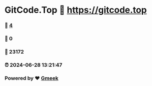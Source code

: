 # GitCode.Top :link: https://gitcode.top 
### :page_facing_up: [4](https://gitcode.top/tag.html) 
### :speech_balloon: 0 
### :hibiscus: 23172 
### :alarm_clock: 2024-06-28 13:21:47 
### Powered by :heart: [Gmeek](https://github.com/Meekdai/Gmeek)
